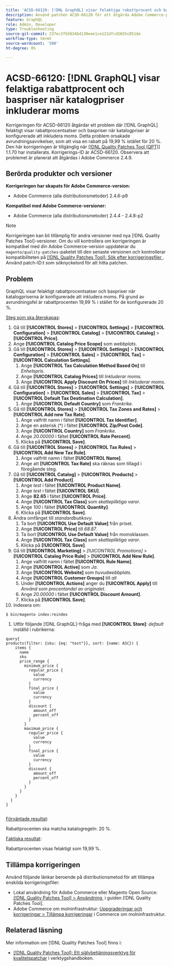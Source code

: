 ```yaml
---
title: 'ACSD-66120: [!DNL GraphQL] visar felaktiga rabattprocent och baspriser när katalogpriser inkluderar moms'
description: Använd patchen ACSD-66120 för att åtgärda Adobe Commerce-problemet där  [!DNL GraphQL] felaktigt visar rabattprocentsatser och baspriser när katalogpriserna är konfigurerade att inkludera moms. Detta problem orsakade avrundningsavvikelser, som att visa en rabatt på 19,99 % istället för 20 %.
feature: GraphQL
role: Admin, Developer
type: Troubleshooting
source-git-commit: 237ec3fb5834b4130eee1ce121dfcd2655c851de
workflow-type: tm+mt
source-wordcount: '500'
ht-degree: 0%

---
```



# ACSD-66120: [!DNL GraphQL] visar felaktiga rabattprocent och baspriser när katalogpriser inkluderar moms

Korrigeringen för ACSD-66120 åtgärdar ett problem där [!DNL GraphQL] felaktigt visar rabattprocentsatser och baspriser när katalogpriser är konfigurerade att inkludera moms. Detta problem orsakade avrundningsavvikelser, som att visa en rabatt på 19,99 % istället för 20 %. Den här korrigeringen är tillgänglig när [[!DNL Quality Patches Tool (QPT)]](/help/tools/quality-patches-tool/quality-patches-tool-to-self-serve-quality-patches.md) 1.1.70 har installerats. Korrigerings-ID är ACSD-66120. Observera att problemet är planerat att åtgärdas i Adobe Commerce 2.4.9.

## Berörda produkter och versioner

**Korrigeringen har skapats för Adobe Commerce-version:**

* Adobe Commerce (alla distributionsmetoder) 2.4.6-p9

**Kompatibel med Adobe Commerce-versioner:**

* Adobe Commerce (alla distributionsmetoder) 2.4.4 - 2.4.8-p2

>[!NOTE]
>
>Korrigeringen kan bli tillämplig för andra versioner med nya [!DNL Quality Patches Tool]-versioner. Om du vill kontrollera om korrigeringen är kompatibel med din Adobe Commerce-version uppdaterar du `magento/quality-patches`-paketet till den senaste versionen och kontrollerar kompatibiliteten på [[!DNL Quality Patches Tool]: Sök efter korrigeringsfiler &#x200B;](https://experienceleague.adobe.com/tools/commerce-quality-patches/index.html). Använd patch-ID:t som söknyckelord för att hitta patchen.

## Problem

GraphQL visar felaktigt rabattprocentsatser och baspriser när katalogpriserna är konfigurerade att inkludera moms. På grund av avrundningsfel är rabattprocenten 19,99 % i stället för de konfigurerade 20 %.

<u>Steg som ska återskapas</u>:

1. Gå till **[!UICONTROL Stores]** > **[!UICONTROL Settings]** > **[!UICONTROL Configuration]** > **[!UICONTROL Catalog]** > **[!UICONTROL Catalog]** > **[!UICONTROL Price]**.
1. Ange **[!UICONTROL Catalog Price Scope]** som *webbplats*.
1. Gå till **[!UICONTROL Stores]** > **[!UICONTROL Settings]** > **[!UICONTROL Configuration]** > **[!UICONTROL Sales]** > **[!UICONTROL Tax]** > **[!UICONTROL Calculation Settings]**.
   1. Ange **[!UICONTROL Tax Calculation Method Based On]** till *Enhetspris*.
   1. Ange **[!UICONTROL Catalog Prices]** till *Inkluderar moms*.
   1. Ange **[!UICONTROL Apply Discount On Prices]** till *Inkluderar moms*.
1. Gå till **[!UICONTROL Stores]** > **[!UICONTROL Settings]** > **[!UICONTROL Configuration]** > **[!UICONTROL Sales]** > **[!UICONTROL Tax]** > **[!UICONTROL Default Tax Destination Calculation]**.
   1. Ange **[!UICONTROL Default Country]** som *Frankrike*.
1. Gå till **[!UICONTROL Stores]** > **[!UICONTROL Tax Zones and Rates]** > **[!UICONTROL Add new Tax Rate]**.
   1. Ange valfritt namn i fältet **[!UICONTROL Tax Identifier]**.
   1. Ange en asterisk (*) i fältet **[!UICONTROL Zip/Post Code]**.
   1. Ange **[!UICONTROL Country]** som *Frankrike*.
   1. Ange *20.00000* i fältet **[!UICONTROL Rate Percent]**.
   1. Klicka på **[!UICONTROL Save]**.
1. Gå till **[!UICONTROL Stores]** > **[!UICONTROL Tax Rules]** > **[!UICONTROL Add New Tax Rule]**.
   1. Ange valfritt namn i fältet **[!UICONTROL Name]**.
   1. Ange att **[!UICONTROL Tax Rate]** ska räknas som tillagd i föregående steg.
1. Gå till **[!UICONTROL Catalog]** > **[!UICONTROL Products]** > **[!UICONTROL Add Product]**.
   1. Ange *test* i fältet **[!UICONTROL Product Name]**.
   1. Ange *test* i fältet **[!UICONTROL SKU]**.
   1. Ange **82.65** i fältet **[!UICONTROL Price]**.
   1. Ange **[!UICONTROL Tax Class]** som *skattepliktiga varor*.
   1. Ange *100* i fältet **[!UICONTROL Quantity]**.
   1. Klicka på **[!UICONTROL Save]**.
1. Ändra omfånget till *standardbutiksvy*.
   1. Ta bort **[!UICONTROL Use Default Value]** från priset.
   1. Ange **[!UICONTROL Price]** till *68.87*.
   1. Ta bort **[!UICONTROL Use Default Value]** från momsklassen.
   1. Ange **[!UICONTROL Tax Class]** som *skattepliktiga varor*. 
   1. Klicka på **[!UICONTROL Save]**.
1. Gå till **[!UICONTROL Marketing]** > *[!UICONTROL Promotions]* > **[!UICONTROL Catalog Price Rule]** > **[!UICONTROL Add New Rule]**.
   1. Ange valfritt namn i fältet **[!UICONTROL Rule Name]**.
   1. Ange **[!UICONTROL Active]** som *Ja*.
   1. Ange **[!UICONTROL Website]** som *huvudwebbplats*.
   1. Ange **[!UICONTROL Customer Groups]** till *all*
   1. Under **[!UICONTROL Actions]** anger du **[!UICONTROL Apply]** till *Använd som procentandel av originalet*.
   1. Ange *20.00000* i fältet **[!UICONTROL Discount Amount]**.
   1. Klicka på **[!UICONTROL Save]**.
1. Indexera om:

```
$ bin/magento index:reindex
```

1. Utför följande [!DNL GraphQL]-fråga med **[!UICONTROL Store]**: *default* inställd i rubrikerna:

```
query{
products(filter: {sku: {eq: "test"}}, sort: {name: ASC}) {
    items {
      name
      sku
      price_range {
        minimum_price {
          regular_price {
            value
            currency
          }
          final_price {
            value
            currency
          }
          discount {
            amount_off
            percent_off
          }
        }
        maximum_price {
          regular_price {
            value
            currency
          }
          final_price {
            value
            currency
          }
          discount {
            amount_off
            percent_off
          }
        }
      }
    }
  }
}
  
```

<u>Förväntade resultat</u>:

Rabattprocenten ska matcha katalogregeln: 20 %.

<u>Faktiska resultat</u>:

Rabattprocenten visas felaktigt som 19,99 %.

## Tillämpa korrigeringen

Använd följande länkar beroende på distributionsmetod för att tillämpa enskilda korrigeringsfiler:

* Lokal användning för Adobe Commerce eller Magento Open Source: [[!DNL Quality Patches Tool] > Användning &#x200B;](/help/tools/quality-patches-tool/usage.md) i guiden [!DNL Quality Patches Tool].
* Adobe Commerce om molninfrastruktur: [Uppgraderingar och korrigeringar > Tillämpa korrigeringar](https://experienceleague.adobe.com/docs/commerce-cloud-service/user-guide/develop/upgrade/apply-patches.html) i Commerce om molninfrastruktur.

## Relaterad läsning

Mer information om [!DNL Quality Patches Tool] finns i:

* [[!DNL Quality Patches Tool]: Ett självbetjäningsverktyg för kvalitetspatchar](/help/tools/quality-patches-tool/quality-patches-tool-to-self-serve-quality-patches.md) i verktygshandboken.
